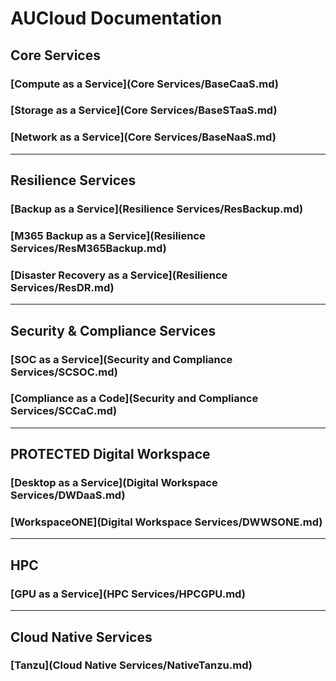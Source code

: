 # AUCloud Documentation
## Core Services 
### [Compute as a Service](Core Services/BaseCaaS.md)
### [Storage as a Service](Core Services/BaseSTaaS.md)
### [Network as a Service](Core Services/BaseNaaS.md)
---
## Resilience Services 
### [Backup as a Service](Resilience Services/ResBackup.md)
### [M365 Backup as a Service](Resilience Services/ResM365Backup.md)
### [Disaster Recovery as a Service](Resilience Services/ResDR.md)
---
## Security & Compliance Services
### [SOC as a Service](Security and Compliance Services/SCSOC.md)
### [Compliance as a Code](Security and Compliance Services/SCCaC.md)
---
## PROTECTED Digital Workspace
### [Desktop as a Service](Digital Workspace Services/DWDaaS.md)
### [WorkspaceONE](Digital Workspace Services/DWWSONE.md)
---
## HPC
### [GPU as a Service](HPC Services/HPCGPU.md)
---
## Cloud Native Services
### [Tanzu](Cloud Native Services/NativeTanzu.md)
